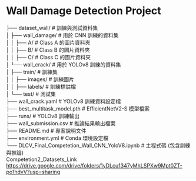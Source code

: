   # Wall Damage Detection Project
├── dataset_wall/                    # 訓練與測試資料集                                                                                                                
│   ├── wall_damage/                 # 用於 CNN 訓練的資料集                                                                                                          
│   │   ├── A/                       # Class A 的圖片資料夾                                                                                                            
│   │   ├── B/                       # Class B 的圖片資料夾                                                                                                          
│   │   ├── C/                       # Class C 的圖片資料夾                                                                                                            
│   └── wall_crack/                  # 用於 YOLOv8 訓練的資料集                                                                                                        
│       ├── train/                   # 訓練集                                                                                                                          
│       │   ├── images/              # 訓練圖片                                                                                                                        
│       │   ├── labels/              # 訓練標註檔                                                                                                                      
│       └── test/                    # 測試集                                                                                                                          
├── wall_crack.yaml                  # YOLOv8 訓練資料設定檔                                                                                                          
├── best_multitask_model.pth         # EfficientNetV2-S 模型檔案                                                                                                      
├── runs/                            # YOLOv8 訓練輸出                                                                                                                
├── wall_submission.csv              # 推論結果輸出檔案                                                                                                                
├── README.md                        # 專案說明文件                                                                                                                    
├── environment.yml                  # Conda 環境設定檔                                                                                                                
└── DLCV_Final_Competetion_Wall_CNN_YoloV8.ipynb # 主程式碼 (包含訓練與推論)                                                                                            
  Competetion2_Datasets_Link                                                                                                                                                                                          
  https://drive.google.com/drive/folders/1yDLcu1347yMhLSPXw9Mpt0ZT-po1hdvV?usp=sharing
